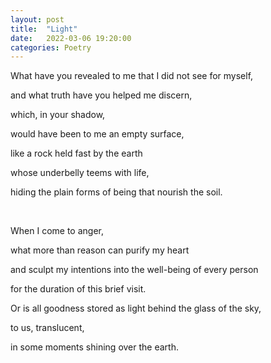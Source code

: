 ```yaml
---
layout: post
title:  "Light"
date:   2022-03-06 19:20:00
categories: Poetry
---
```


What have you revealed to me that I did not see for myself,

and what truth have you helped me discern,

which, in your shadow,

would have been to me an empty surface,

like a rock held fast by the earth

whose underbelly teems with life,

hiding the plain forms of being that nourish the soil.

&nbsp;

When I come to anger,

what more than reason can purify my heart

and sculpt my intentions into the well-being of every person

for the duration of this brief visit.

Or is all goodness stored as light behind the glass of the sky,

to us, translucent,

in some moments shining over the earth.
